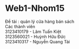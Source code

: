 # Web1-Nhom15  
Đề tài : quản lý cửa hàng bán sách  
Các thành viên  
3123410179 - Lâm Tuấn Kiệt  
3123560021 - Huỳnh Hữu Đức  
3123410317 - Nguyễn Quang Tài  
